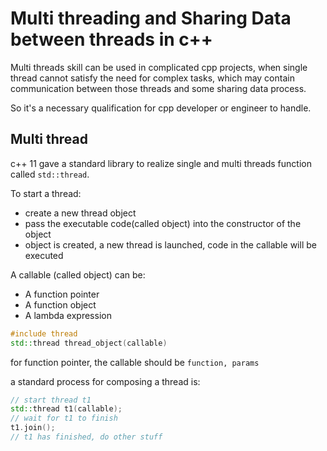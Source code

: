 # Multi threading and Sharing Data between threads in c++

Multi threads skill can be used in complicated cpp projects, 
when single thread cannot satisfy the need for complex tasks,
which may contain communication between those threads and some sharing data process.

So it's a necessary qualification for cpp developer or engineer to handle.

## Multi thread

c++ 11 gave a standard library to realize single and multi threads function called `std::thread`.

To start a thread:
* create a new thread object
* pass the executable code(called object) into the constructor of the object
* object is created, a new thread is launched, code in the callable will be executed

A callable (called object) can be:
* A function pointer
* A function object
* A lambda expression

```cpp
#include thread
std::thread thread_object(callable)
```

for function pointer, the callable should be `function, params`

a standard process for composing a thread is:
```cpp
// start thread t1
std::thread t1(callable);
// wait for t1 to finish
t1.join();
// t1 has finished, do other stuff
```

